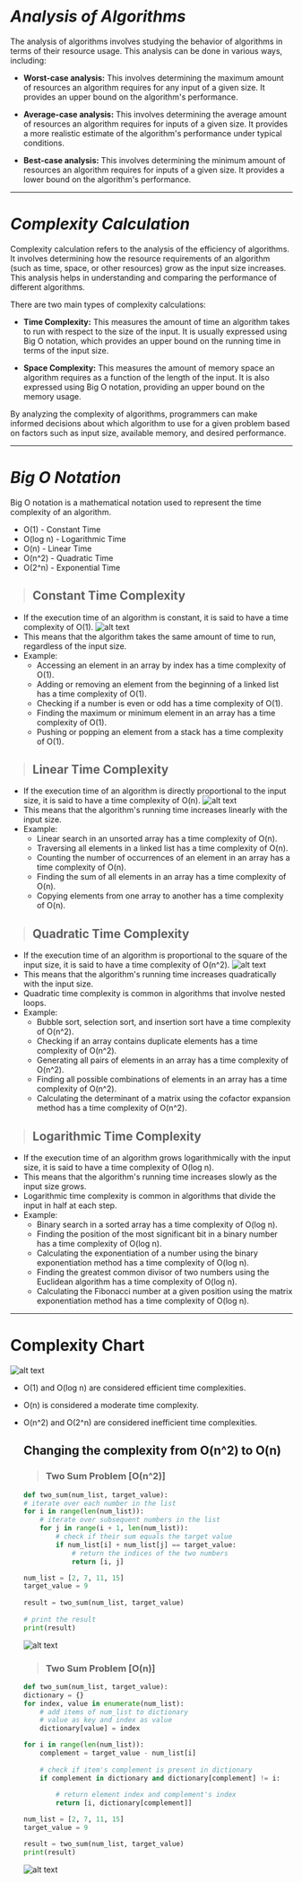 # *Analysis of Algorithms*

The analysis of algorithms involves studying the behavior of algorithms in terms of their resource usage. This analysis can be done in various ways, including:

- **Worst-case analysis:** This involves determining the maximum amount of resources an algorithm requires for any input of a given size. It provides an upper bound on the algorithm's performance.

- **Average-case analysis:** This involves determining the average amount of resources an algorithm requires for inputs of a given size. It provides a more realistic estimate of the algorithm's performance under typical conditions.

- **Best-case analysis:** This involves determining the minimum amount of resources an algorithm requires for inputs of a given size. It provides a lower bound on the algorithm's performance.
***

# *Complexity Calculation*

Complexity calculation refers to the analysis of the efficiency of algorithms. It involves determining how the resource requirements of an algorithm (such as time, space, or other resources) grow as the input size increases. This analysis helps in understanding and comparing the performance of different algorithms.

There are two main types of complexity calculations:

- **Time Complexity:** This measures the amount of time an algorithm takes to run with respect to the size of the input. It is usually expressed using Big O notation, which provides an upper bound on the running time in terms of the input size.

- **Space Complexity:** This measures the amount of memory space an algorithm requires as a function of the length of the input. It is also expressed using Big O notation, providing an upper bound on the memory usage.

By analyzing the complexity of algorithms, programmers can make informed decisions about which algorithm to use for a given problem based on factors such as input size, available memory, and desired performance.

***
# *Big O Notation*

Big O notation is a mathematical notation used to represent the time complexity of an algorithm.
- O(1) - Constant Time
- O(log n) - Logarithmic Time
- O(n) - Linear Time
- O(n^2) - Quadratic Time
- O(2^n) - Exponential Time

> ## **Constant Time Complexity**
- If the execution time of an algorithm is constant, it is said to have a time complexity of O(1).
![alt text](images/image1.png)
- This means that the algorithm takes the same amount of time to run, regardless of the input size.
- Example: 
    - Accessing an element in an array by index has a time complexity of O(1).
    - Adding or removing an element from the beginning of a linked list has a time complexity of O(1).
    - Checking if a number is even or odd has a time complexity of O(1).
    - Finding the maximum or minimum element in an array has a time complexity of O(1).
    - Pushing or popping an element from a stack has a time complexity of O(1).
    
> ## **Linear Time Complexity**
- If the execution time of an algorithm is directly proportional to the input size, it is said to have a time complexity of O(n).
![alt text](images/image2.png)
- This means that the algorithm's running time increases linearly with the input size.
- Example:
    - Linear search in an unsorted array has a time complexity of O(n).
    - Traversing all elements in a linked list has a time complexity of O(n).
    - Counting the number of occurrences of an element in an array has a time complexity of O(n).
    - Finding the sum of all elements in an array has a time complexity of O(n).
    - Copying elements from one array to another has a time complexity of O(n).
    
> ## **Quadratic Time Complexity**
- If the execution time of an algorithm is proportional to the square of the input size, it is said to have a time complexity of O(n^2).
![alt text](images/image3.png)
- This means that the algorithm's running time increases quadratically with the input size.
- Quadratic time complexity is common in algorithms that involve nested loops.
- Example:
    - Bubble sort, selection sort, and insertion sort have a time complexity of O(n^2).
    - Checking if an array contains duplicate elements has a time complexity of O(n^2).
    - Generating all pairs of elements in an array has a time complexity of O(n^2).
    - Finding all possible combinations of elements in an array has a time complexity of O(n^2).
    - Calculating the determinant of a matrix using the cofactor expansion method has a time complexity of O(n^2).  

> ## **Logarithmic Time Complexity**
- If the execution time of an algorithm grows logarithmically with the input size, it is said to have a time complexity of O(log n).
- This means that the algorithm's running time increases slowly as the input size grows.
- Logarithmic time complexity is common in algorithms that divide the input in half at each step.
- Example:
    - Binary search in a sorted array has a time complexity of O(log n).
    - Finding the position of the most significant bit in a binary number has a time complexity of O(log n).
    - Calculating the exponentiation of a number using the binary exponentiation method has a time complexity of O(log n).
    - Finding the greatest common divisor of two numbers using the Euclidean algorithm has a time complexity of O(log n).
    - Calculating the Fibonacci number at a given position using the matrix exponentiation method has a time complexity of O(log n).
***
  
# Complexity Chart
![alt text](images/image4.png)
- O(1) and O(log n) are considered efficient time complexities.
- O(n) is considered a moderate time complexity.
- O(n^2) and O(2^n) are considered inefficient time complexities.


    ## Changing the complexity from O(n^2) to O(n)
    > ### **Two Sum Problem [O(n^2)]**
        
    ```python
    def two_sum(num_list, target_value):
    # iterate over each number in the list
    for i in range(len(num_list)):
        # iterate over subsequent numbers in the list
        for j in range(i + 1, len(num_list)):
            # check if their sum equals the target value
            if num_list[i] + num_list[j] == target_value:
                # return the indices of the two numbers
                return [i, j]
    
    num_list = [2, 7, 11, 15]
    target_value = 9
        
    result = two_sum(num_list, target_value)
        
    # print the result
    print(result)
    ```
    ![alt text](images/image5.png)
    

    > ### **Two Sum Problem [O(n)]**

    ```python
    def two_sum(num_list, target_value):
    dictionary = {}
    for index, value in enumerate(num_list): 
        # add items of num_list to dictionary
        # value as key and index as value
        dictionary[value] = index

    for i in range(len(num_list)):
        complement = target_value - num_list[i]
        
        # check if item's complement is present in dictionary
        if complement in dictionary and dictionary[complement] != i:
            
            # return element index and complement's index
            return [i, dictionary[complement]]
    
    num_list = [2, 7, 11, 15]
    target_value = 9
    
    result = two_sum(num_list, target_value)
    print(result) 
    ```
    ![alt text](images/image6.png)   